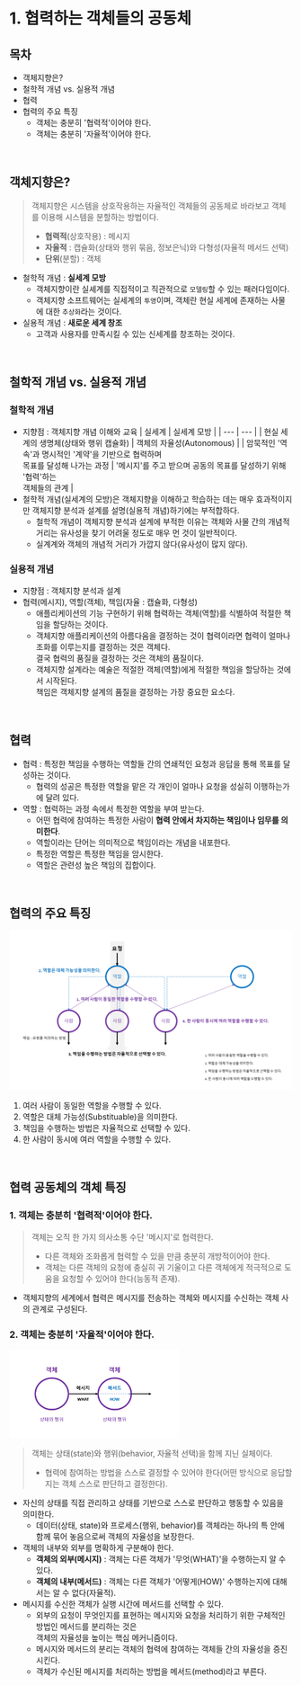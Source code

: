 # 1. 협력하는 객체들의 공동체

## 목차
- 객체지향은?
- 철학적 개념 vs. 실용적 개념
- 협력
- 협력의 주요 특징
  - 객체는 충분히 '협력적'이어야 한다.  
  - 객체는 충분히 '자율적'이어야 한다.

<br/>

## 객체지향은?
> 객체지향은 시스템을 상호작용하는 자율적인 객체들의 공동체로 바라보고 객체를 이용해 시스템을 분할하는 방법이다.
> - **협력적**(상호작용) : 메시지
> - **자율적** : 캡슐화(상태와 행위 묶음, 정보은닉)와 다형성(자율적 메서드 선택)
> - **단위**(분할) : 객체

- 철학적 개념 : **실세계 모방**
  - 객체지향이란 실셰계를 직접적이고 직관적으로 `모델링`할 수 있는 패러다임이다.
  - 객체지향 소프트웨어는 실세계의 `투영`이며, 객체란 현실 세계에 존재하는 사물에 대한 `추상화`라는 것이다.
- 실용적 개념 : **새로운 세계 창조**
  - 고객과 사용자를 만족시킬 수 있는 신세계를 창조하는 것이다.

<br/>

## 철학적 개념 vs. 실용적 개념
### 철학적 개념
- 지향점 : 객체지향 개념 이해와 교육
  | 실세계 | 실세계 모방 |
  | --- | --- |
  | 현실 세계의 생명체(상태와 행위 캡슐화)  | 객체의 자율성(Autonomous) |
  | 암묵적인 '역속'과 명시적인 '계약'을 기반으로 협력하며 <br/> 목표를 달성해 나가는 과정 | '메시지'를 주고 받으며 공동의 목표를 달성하기 위해 '협력'하는 <br/> 객체들의 관계 |
- 철학적 개념(실세계의 모방)은 객체지향을 이해하고 학습하는 데는 매우 효과적이지만 객체지향 분석과 설계를 설명(실용적 개념)하기에는 부적합하다.
  - 철학적 개념이 객체지향 분석과 설계에 부적한 이유는 객체와 사물 간의 개념적 거리는 유사성을 찾기 어려울 정도로 매우 먼 것이 일반적이다.
  - 실계계와 객체의 개념적 거리가 가깝지 않다(유사성이 많지 않다).
  
### 실용적 개념 
- 지향점 : 객체지향 분석과 설계  
- 협력(메시지), 역할(객체), 책임(자율 : 캡슐화, 다형성)
  - 애플리케이션의 기능 구현하기 위해 협력하는 객체(역할)를 식별하여 적절한 책임을 할당하는 것이다.
  - 객체지향 애플리케이션의 아름다움을 결정하는 것이 협력이라면 협력이 얼마나 조화를 이루는지를 결정하는 것은 객체다.  
    결국 협력의 품질을 결정하는 것은 객체의 품질이다.
  - 객체지향 설계라는 예술은 적절한 객체(역할)에게 적절한 책임을 할당하는 것에서 시작된다.  
    책임은 객체지향 설계의 품질을 결정하는 가장 중요한 요소다.

<br/>

## 협력
- 협력 : 특정한 책임을 수행하는 역할들 간의 연쇄적인 요청과 응답을 통해 목표를 달성하는 것이다.
  - 협력의 성공은 특정한 역할을 맡은 각 개인이 얼마나 요청을 성실히 이행하는가에 달려 있다.
- 역할 : 협력하는 과정 속에서 특정한 역할을 부여 받는다.
  - 어떤 협력에 참여하는 특정한 사람이 **협력 안에서 차지하는 책임이나 임무를 의미한다**.
  - 역할이라는 단어는 의미적으로 책임이라는 개념을 내포한다.
  - 특정한 역할은 특정한 책임을 암시한다.
  - 역할은 관련성 높은 책임의 집합이다.

<br/>

## 협력의 주요 특징
![](./Ch01_CollaborationFeatures.png)

1. 여러 사람이 동일한 역할을 수행할 수 있다.
1. 역할은 대체 가능성(Substituable)을 의미한다.
1. 책임을 수행하는 방법은 자율적으로 선택할 수 있다.
1. 한 사람이 동시에 여러 역할을 수행할 수 있다.

<br/>

## 협력 공동체의 객체 특징
### 1. 객체는 충분히 **'협력적'이어야 한다.**
> 객체는 오직 한 가지 의사소통 수단 '메시지'로 협력한다.
> - 다른 객체와 조화롭게 협력할 수 있을 만큼 충분히 개방적이어야 한다.
> - 객체는 다른 객체의 요청에 충실히 귀 기울이고 다른 객체에게 적극적으로 도움을 요청할 수 있어야 한다(능동적 존재).
- 객체지향의 세계에서 협력은 메시지를 전송하는 객체와 메시지를 수신하는 객체 사의 관계로 구성된다.

### 2. 객체는 충분히 **'자율적'이어야 한다.** 
<img src="./Ch01_ObjectAutonomous..png" width=60%/>

> 객체는 상태(state)와 행위(behavior, 자율적 선택)을 함께 지닌 실체이다.
> - 협력에 참여하는 방법을 스스로 결정할 수 있어야 한다(어떤 방식으로 응답할지는 객체 스스로 판단하고 결정한다).  
- 자신의 상태를 직접 관리하고 상태를 기반으로 스스로 판단하고 행동할 수 있음을 의미한다.
  - 데이터(상태, state)와 프로세스(행위, behavior)를 객체라는 하나의 특 안에 함께 묶어 놓음으로써 객체의 자율성을 보장한다.
- 객체의 내부와 외부를 명확하게 구분해야 한다.
  - **객체의 외부(메시지)** : 객체는 다른 객체가 '무엇(WHAT)'을 수행하는지 알 수 있다.
  - **객체의 내부(메서드)** : 객체는 다른 객체가 '어떻게(HOW)' 수행하는지에 대해서는 알 수 없다(자율적).
- 메시지를 수신한 객체가 실행 시간에 메서드를 선택할 수 있다.  
  - 외부의 요청이 무엇인지를 표현하는 메시지와 요청을 처리하기 위한 구체적인 방법인 메서드를 분리하는 것은  
     객체의 자율성을 높이는 핵심 메커니즘이다.
  - 메시지와 메서드의 분리는 객체의 협력에 참여하는 객체들 간의 자율성을 증진시킨다.
  - 객체가 수신된 메시지를 처리하는 방법을 메서드(method)라고 부른다.
